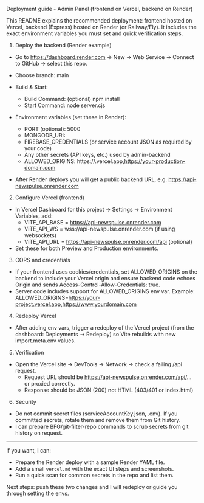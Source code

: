 Deployment guide - Admin Panel (frontend on Vercel, backend on Render)

This README explains the recommended deployment: frontend hosted on Vercel, backend (Express) hosted on Render (or Railway/Fly). It includes the exact environment variables you must set and quick verification steps.

1) Deploy the backend (Render example)
- Go to https://dashboard.render.com -> New -> Web Service -> Connect to GitHub -> select this repo.
- Choose branch: main
- Build & Start:
  - Build Command: (optional) npm install
  - Start Command: node server.cjs
- Environment variables (set these in Render):
  - PORT (optional): 5000
  - MONGODB_URI: <your mongodb connection string>
  - FIREBASE_CREDENTIALS (or service account JSON as required by your code)
  - Any other secrets (API keys, etc.) used by admin-backend
  - ALLOWED_ORIGINS: https://<your-frontend>.vercel.app,https://your-production-domain.com

- After Render deploys you will get a public backend URL, e.g. https://api-newspulse.onrender.com

2) Configure Vercel (frontend)
- In Vercel Dashboard for this project -> Settings -> Environment Variables, add:
  - VITE_API_BASE = https://api-newspulse.onrender.com
  - VITE_API_WS   = wss://api-newspulse.onrender.com  (if using websockets)
  - VITE_API_URL  = https://api-newspulse.onrender.com/api  (optional)
- Set these for both Preview and Production environments.

3) CORS and credentials
- If your frontend uses cookies/credentials, set ALLOWED_ORIGINS on the backend to include your Vercel origin and ensure backend code echoes Origin and sends Access-Control-Allow-Credentials: true.
- Server code includes support for ALLOWED_ORIGINS env var. Example:
  ALLOWED_ORIGINS=https://your-project.vercel.app,https://www.yourdomain.com

4) Redeploy Vercel
- After adding env vars, trigger a redeploy of the Vercel project (from the dashboard: Deployments -> Redeploy) so Vite rebuilds with new import.meta.env values.

5) Verification
- Open the Vercel site -> DevTools -> Network -> check a failing /api request.
  - Request URL should be https://api-newspulse.onrender.com/api/... or proxied correctly.
  - Response should be JSON (200) not HTML (403/401 or index.html)

6) Security
- Do not commit secret files (serviceAccountKey.json, .env). If you committed secrets, rotate them and remove them from Git history.
- I can prepare BFG/git-filter-repo commands to scrub secrets from git history on request.

---
If you want, I can:
- Prepare the Render deploy with a sample Render YAML file.
- Add a small `vercel.md` with the exact UI steps and screenshots.
- Run a quick scan for common secrets in the repo and list them.

Next steps: push these two changes and I will redeploy or guide you through setting the envs.
